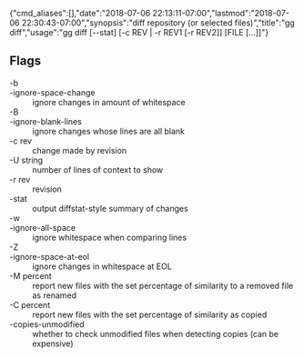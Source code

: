 {"cmd_aliases":[],"date":"2018-07-06 22:13:11-07:00","lastmod":"2018-07-06 22:30:43-07:00","synopsis":"diff repository (or selected files)","title":"gg diff","usage":"gg diff [--stat] [-c REV | -r REV1 [-r REV2]] [FILE [...]]"}

## Flags

<dl class="flag_list">
	<dt>-b</dt>
	<dt>-ignore-space-change</dt>
	<dd>ignore changes in amount of whitespace</dd>
	<dt>-B</dt>
	<dt>-ignore-blank-lines</dt>
	<dd>ignore changes whose lines are all blank</dd>
	<dt>-c rev</dt>
	<dd>change made by revision</dd>
	<dt>-U string</dt>
	<dd>number of lines of context to show</dd>
	<dt>-r rev</dt>
	<dd>revision</dd>
	<dt>-stat</dt>
	<dd>output diffstat-style summary of changes</dd>
	<dt>-w</dt>
	<dt>-ignore-all-space</dt>
	<dd>ignore whitespace when comparing lines</dd>
	<dt>-Z</dt>
	<dt>-ignore-space-at-eol</dt>
	<dd>ignore changes in whitespace at EOL</dd>
	<dt>-M percent</dt>
	<dd>report new files with the set percentage of similarity to a removed file as renamed</dd>
	<dt>-C percent</dt>
	<dd>report new files with the set percentage of similarity as copied</dd>
	<dt>-copies-unmodified</dt>
	<dd>whether to check unmodified files when detecting copies (can be expensive)</dd>
</dl>
